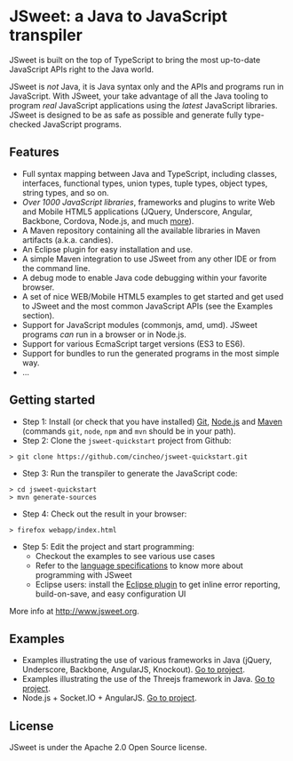 # JSweet: a Java to JavaScript transpiler

JSweet is built on the top of TypeScript to bring the most up-to-date JavaScript APIs right to the Java world.

JSweet is *not* Java, it is Java syntax only and the APIs and programs run in JavaScript. With JSweet, your take advantage of all the Java tooling to program *real* JavaScript applications using the *latest* JavaScript libraries. JSweet is designed to be as safe as possible and generate fully type-checked JavaScript programs.

## Features

- Full syntax mapping between Java and TypeScript, including classes, interfaces, functional types, union types, tuple types, object types, string types, and so on.
- *Over 1000 JavaScript libraries*, frameworks and plugins to write Web and Mobile HTML5 applications (JQuery, Underscore, Angular, Backbone, Cordova, Node.js, and much [more](http://www.jsweet.org/candies-snapshots/)).
- A Maven repository containing all the available libraries in Maven artifacts (a.k.a. candies).
- An Eclipse plugin for easy installation and use.
- A simple Maven integration to use JSweet from any other IDE or from the command line.
- A debug mode to enable Java code debugging within your favorite browser.
- A set of nice WEB/Mobile HTML5 examples to get started and get used to JSweet and the most common JavaScript APIs (see the Examples section). 
- Support for JavaScript modules (commonjs, amd, umd). JSweet programs *can* run in a browser or in Node.js.
- Support for various EcmaScript target versions (ES3 to ES6).
- Support for bundles to run the generated programs in the most simple way.
- ...

## Getting started

- Step 1: Install (or check that you have installed) [Git](https://git-scm.com/downloads), [Node.js](https://nodejs.org) and [Maven](https://maven.apache.org/) (commands `git`, `node`, `npm` and `mvn` should be in your path).
- Step 2: Clone the `jsweet-quickstart` project from Github:
```
> git clone https://github.com/cincheo/jsweet-quickstart.git
```
- Step 3: Run the transpiler to generate the JavaScript code:
```
> cd jsweet-quickstart
> mvn generate-sources
```
- Step 4: Check out the result in your browser:
```
> firefox webapp/index.html
```
- Step 5: Edit the project and start programming:
	- Checkout the examples to see various use cases 
	- Refer to the [language specifications](https://github.com/cincheo/jsweet/blob/master/doc/jsweet-language-specifications.md) to know more about programming with JSweet
	- Eclipse users: install the [Eclipse plugin](http://www.jsweet.org/eclipse-plugin/) to get inline error reporting, build-on-save, and easy configuration UI

More info at http://www.jsweet.org.

## Examples

- Examples illustrating the use of various frameworks in Java (jQuery, Underscore, Backbone, AngularJS, Knockout). [Go to project](https://github.com/cincheo/jsweet-examples).
- Examples illustrating the use of the Threejs framework in Java. [Go to project](https://github.com/cincheo/jsweet-examples-threejs).
- Node.js + Socket.IO + AngularJS. [Go to project](https://github.com/lgrignon/jsweet-node-example).

## License

JSweet is under the Apache 2.0 Open Source license.

